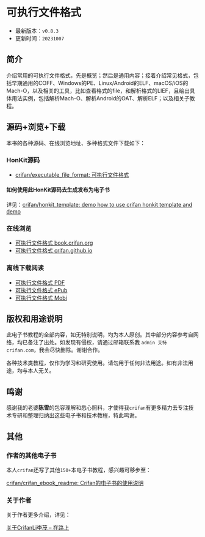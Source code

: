 # 可执行文件格式

* 最新版本：`v0.8.3`
* 更新时间：`20231007`

## 简介

介绍常用的可执行文件格式，先是概览；然后是通用内容；接着介绍常见格式，包括早期通用的COFF、Windows的PE、Linux/Android的ELF、macOS/iOS的Mach-O，以及相关的工具，比如查看格式的file，和解析格式的LIEF，且给出具体用法实例，包括解析Mach-O、解析Android的OAT、解析ELF；以及相关子教程。

## 源码+浏览+下载

本书的各种源码、在线浏览地址、多种格式文件下载如下：

### HonKit源码

* [crifan/executable_file_format: 可执行文件格式](https://github.com/crifan/executable_file_format)

#### 如何使用此HonKit源码去生成发布为电子书

详见：[crifan/honkit_template: demo how to use crifan honkit template and demo](https://github.com/crifan/honkit_template)

### 在线浏览

* [可执行文件格式 book.crifan.org](https://book.crifan.org/books/executable_file_format/website/)
* [可执行文件格式 crifan.github.io](https://crifan.github.io/executable_file_format/website/)

### 离线下载阅读

* [可执行文件格式 PDF](https://book.crifan.org/books/executable_file_format/pdf/executable_file_format.pdf)
* [可执行文件格式 ePub](https://book.crifan.org/books/executable_file_format/epub/executable_file_format.epub)
* [可执行文件格式 Mobi](https://book.crifan.org/books/executable_file_format/mobi/executable_file_format.mobi)

## 版权和用途说明

此电子书教程的全部内容，如无特别说明，均为本人原创。其中部分内容参考自网络，均已备注了出处。如发现有侵权，请通过邮箱联系我 `admin 艾特 crifan.com`，我会尽快删除。谢谢合作。

各种技术类教程，仅作为学习和研究使用。请勿用于任何非法用途。如有非法用途，均与本人无关。

## 鸣谢

感谢我的老婆**陈雪**的包容理解和悉心照料，才使得我`crifan`有更多精力去专注技术专研和整理归纳出这些电子书和技术教程，特此鸣谢。

## 其他

### 作者的其他电子书

本人`crifan`还写了其他`150+`本电子书教程，感兴趣可移步至：

[crifan/crifan_ebook_readme: Crifan的电子书的使用说明](https://github.com/crifan/crifan_ebook_readme)

### 关于作者

关于作者更多介绍，详见：

[关于CrifanLi李茂 – 在路上](https://www.crifan.org/about/)
